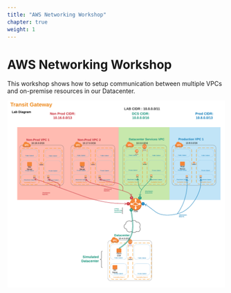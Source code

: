 ```yaml
---
title: "AWS Networking Workshop"
chapter: true
weight: 1
---
```


# AWS Networking Workshop

This workshop shows how to setup communication between multiple VPCs and on-premise resources in our Datacenter.

![Speficy Details Screenshot](/images/hybrid-tgw-diagram.png)
